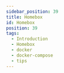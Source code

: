 ```yaml
---
sidebar_position: 39
title: Homebox
id: Homebox
position: 39
tags:
  - Introduction
  - Homebox
  - docker
  - docker-compose
  - tips
---
```

